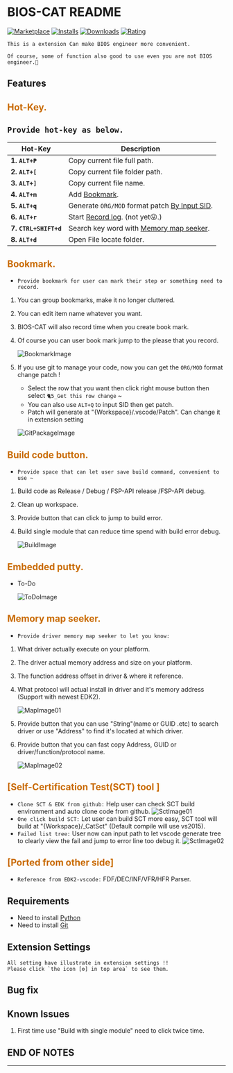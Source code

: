 # BIOS-CAT README
[![Marketplace](https://vsmarketplacebadge.apphb.com/version/Cat-Master-Arvin.BIOS-CAT.svg)](https://vsmarketplacebadge.apphb.com/version/Cat-Master-Arvin.BIOS-CAT.svg)
[![Installs](https://vsmarketplacebadge.apphb.com/installs-short/Cat-Master-Arvin.BIOS-CAT.svg)](https://vsmarketplacebadge.apphb.com/installs-short/Cat-Master-Arvin.BIOS-CAT.svg)
[![Downloads](https://vsmarketplacebadge.apphb.com/downloads-short/Cat-Master-Arvin.BIOS-CAT.svg)](https://vsmarketplacebadge.apphb.com/downloads-short/Cat-Master-Arvin.BIOS-CAT.svg)
[![Rating](https://vsmarketplacebadge.apphb.com/rating-short/Cat-Master-Arvin.BIOS-CAT.svg)](https://vsmarketplacebadge.apphb.com/rating-short/Cat-Master-Arvin.BIOS-CAT.svg)

    This is a extension Can make BIOS engineer more convenient.

    Of course, some of function also good to use even you are not BIOS engineer.🤪

## Features
<h2 id="0" style="color:#c96b00;">Hot-Key.</h2>

  ## `Provide hot-key as below.`
  **Hot-Key**           |**Description**
  ----------------------|--------------------------------------
  **1. `ALT+P`**        | Copy current file full path.
  **2. `ALT+[`**        | Copy current file folder path.
  **3. `ALT+]`**        | Copy current file name.
  **4. `ALT+m`**        | Add [Bookmark](#1).
  **5. `ALT+q`**        | Generate `ORG/MOD` format patch [By Input SID](#1).
  **6. `ALT+r`**        | Start [Record log](#3). (not yet😛.)
  **7. `CTRL+SHIFT+d`** | Search key word with [Memory map seeker](#4).
  **8. `ALT+d`**        | Open File locate folder.

<h2 id="1" style="color:#c96b00;">Bookmark.</h2>

  * `Provide bookmark for user can mark their step or something need to record.`

  1. You can group bookmarks, make it no longer cluttered.
  2. You can edit item name whatever you want.
  3. BIOS-CAT will also record time when you create book mark.
  4. Of course you can user book mark jump to the please that you record.

     ![BookmarkImage](https://lh3.googleusercontent.com/gYVYDso4aZWPBjOy8QfpT1hNgqbaBhcZSw6w-Nxook9ZPXxRuf0FmA3RQowMYm1k2mWCM0z3ImPpKwtMrOIxZdC1GvYznbUjx30KVVFs2cZ6AK0_MuI__ucX62F8gGGmCf3ilPesJw=w800)
  5. If you use git to manage your code, now you can get the `ORG/MOD` format change patch !<br>
     * Select the row that you want then click right mouse button then select `🐈5_Get this row change` ~<br>
     * You can also use `ALT+Q` to input SID then get patch.<br>
     * Patch will generate at "{Workspace}/.vscode/Patch". Can change it in extension setting<br>

     ![GitPackageImage](https://lh3.googleusercontent.com/077OLhzFZrnNQ75BsA-VA-r-uAwMsQP-v-M-w0N7jmXRafs0MIpVV1igYWPfAinDTp73rySoU2R7weQkritdIMuxfKoQy--4MVrlCYVf36JIOqy7OE1m9_s7CoUxjVcd2ug2IrPJrw=w800)

<h2 id="2" style="color:#c96b00;">Build code button.</h2>

  * `Provide space that can let user save build command, convenient to use ~`

  1. Build code as Release / Debug / FSP-API release /FSP-API debug.
  2. Clean up workspace.
  3. Provide button that can click to jump to build error.
  4. Build single module that can reduce time spend with build error debug.

     ![BuildImage](https://lh3.googleusercontent.com/xeHF3nSsFNZouoBa20RARnZIhCLE6BKjEQzPH5E43Q_9DCB8xy-JILacauBf2sOKBt_jeUp0gfFJcsmpOstS7f4-Mcoy3rqlUEWyyBP8zQfY_azRsFhrCiSv0QoSAms2RHejPCj-zg=w600)

<h2 id="3" style="color:#c96b00;">Embedded putty.</h2>

  * To-Do

     ![ToDoImage](https://lh3.googleusercontent.com/xeHF3nSsFNZouoBa20RARnZIhCLE6BKjEQzPH5E43Q_9DCB8xy-JILacauBf2sOKBt_jeUp0gfFJcsmpOstS7f4-Mcoy3rqlUEWyyBP8zQfY_azRsFhrCiSv0QoSAms2RHejPCj-zg=w600)

<h2 id="4" style="color:#c96b00;">Memory map seeker.</h2>

  * `Provide driver memory map seeker to let you know:`

  1. What driver actually execute on your platform.
  2. The driver actual memory address and size on your platform.
  3. The function address offset in driver & where it reference.
  4. What protocol will actual install in driver and it's memory address (Support with newest EDK2).

     ![MapImage01](https://lh3.googleusercontent.com/xeHF3nSsFNZouoBa20RARnZIhCLE6BKjEQzPH5E43Q_9DCB8xy-JILacauBf2sOKBt_jeUp0gfFJcsmpOstS7f4-Mcoy3rqlUEWyyBP8zQfY_azRsFhrCiSv0QoSAms2RHejPCj-zg=w600)
  5. Provide button that you can use "String"(name or GUID .etc) to search driver or
     use "Address" to find it's located at which driver.
  6. Provide button that you can fast copy Address, GUID or driver/function/protocol name.

     ![MapImage02](https://lh3.googleusercontent.com/xeHF3nSsFNZouoBa20RARnZIhCLE6BKjEQzPH5E43Q_9DCB8xy-JILacauBf2sOKBt_jeUp0gfFJcsmpOstS7f4-Mcoy3rqlUEWyyBP8zQfY_azRsFhrCiSv0QoSAms2RHejPCj-zg=w600)

<h2 id="5" style="color:#c96b00;">[Self-Certification Test(SCT) tool ]</h2>

  * `Clone SCT & EDK from github:` Help user can check SCT build environment and auto clone code from github.
   ![SctImage01](https://lh3.googleusercontent.com/d49oivBgXC84dpzZOxVetwz1u6IdVQtMn7ehasTbwN6WgZ3mAAKL5xZXn6iA8rvrdysfbsVCpFbJ1Ww2xgVKPiOHgn41C-AmI6huL1Ov9PljfMr2tR8p4yc3dtugYSM9HIUUfqg5dA=w600)
  * `One click build SCT:` Let user can build SCT more easy, SCT tool will build at "{Workspace}/_CatSct" (Default compile will use vs2015).
  * `Failed list tree:` User now can input path to let vscode generate tree to clearly view the fail and jump to error line too debug it.
   ![SctImage02](https://lh3.googleusercontent.com/ytn93472bEtDge_0_LuZtaDO_X5lrLMEXHJsb_4mnBxNIASyKXOWhNaeLLPrVNnabR2sUVjAmCcq4puHSPq1GxTLSE7v8RIDwgbSjOJxFyhDikZgBOccgrXCdf6vKsX-9UGylAPMdA=w600)

<h2 id="6" style="color:#c96b00;">[Ported from other side]</h2>

  * `Reference from EDK2-vscode:` FDF/DEC/INF/VFR/HFR Parser.


## Requirements

* Need to install [Python](https://www.python.org/)
* Need to install [Git](https://git-scm.com/)

## Extension Settings

    All setting have illustrate in extension settings !!
    Please click `the icon [⚙️] in top area` to see them.

## Bug fix

## Known Issues

  1. First time use "Build with single module" need to click twice time.


## END OF NOTES
-----------------------------------------------------------------------------------------------------------